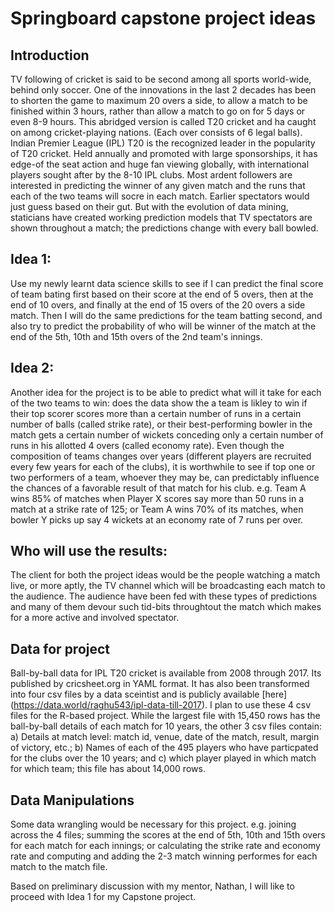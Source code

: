 # Springboard capstone project ideas

## Introduction

TV following of cricket is said to be second among all sports world-wide, behind only soccer. One of the innovations in the last 2 decades has been to shorten the game to maximum 20 overs a side, to allow a match to be finished within 3 hours, rather than allow a match to go on for 5 days or even 8-9 hours. This abridged version is called T20 cricket and ha caught on among cricket-playing nations. (Each over consists of 6 legal balls). 
Indian Premier League (IPL) T20 is the recognized leader in the popularity of T20 cricket. Held annually and promoted with large sponsorships, it has edge-of the seat action and huge fan viewing globally, with international players sought after by the 8-10 IPL clubs. 
Most ardent followers are interested in predicting the winner of any given match and the runs that each of the two teams will socre in each match. Earlier spectators would just guess based on their gut. But with the evolution of data mining, staticians have created working prediction models that TV spectators are shown throughout a match; the predictions change with every ball bowled.

## Idea 1: 
Use my newly learnt data science skills to see if I can predict the final score of team bating first based on their score at the end of 5 overs, then at the end of 10 overs, and finally at the end of 15 overs of the 20 overs a side match. Then I will do the same predictions for the team batting second, and also try to predict the probability of who will be winner of the match at the end of the 5th, 10th and 15th overs of the 2nd team's innings. 

## Idea 2: 
Another idea for the project is to be able to predict what will it take for each of the two teams to win: does the data show the a team is likley to win if their top scorer scores more than a certain number of runs in a certain number of balls (called strike rate), or their best-performing bowler in the match gets a certain number of wickets conceding only a certain number of runs in his allotted 4 overs (called economy rate). Even though the composition of teams changes over years (different players are recruited every few years for each of the clubs), it is worthwhile to see if top one or two performers of a team, whoever they may be, can predictably influence the chances of a favorable result of that match for his club. e.g. Team A wins 85% of matches when Player X scores say more than 50 runs in a match at a strike rate of 125; or Team A wins 70% of its matches, when bowler Y picks up say 4 wickets at an economy rate of 7 runs per over. 

## Who will use the results:
The client for both the project ideas would be the people watching a match live, or more aptly, the TV channel which will be broadcasting each match to the audience. The audience have been fed with these types of predictions and many of them devour such tid-bits throughtout the match which makes for a more active and involved spectator. 

## Data for project
Ball-by-ball data for IPL T20 cricket is available from 2008 through 2017. Its published by cricsheet.org in YAML format. It has also been transformed into four csv files by a data sceintist and is publicly available [here] (https://data.world/raghu543/ipl-data-till-2017). I plan to use these 4 csv files for the R-based project. While the largest file with 15,450 rows has the ball-by-ball details of each match for 10 years, the other 3 csv files contain: a) Details at match level: match id, venue, date of the match, result, margin of victory, etc.; b) Names of each of the 495 players who have particpated for the clubs over the 10 years; and c) which player played in which match for which team; this file has about 14,000 rows. 

## Data Manipulations
Some data wrangling would be necessary for this project. e.g. joining across the 4 files; summing the scores at the end of 5th, 10th and 15th overs for each match for each innings; or calculating the strike rate and economy rate and computing and adding the 2-3 match winning performes for each match to the match file. 

Based on preliminary discussion with my mentor, Nathan, I will like to proceed with Idea 1 for my Capstone project. 
